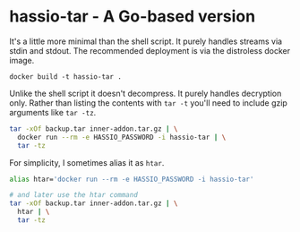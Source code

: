 # hassio-tar - A Go-based version

It's a little more minimal than the shell script.  It purely handles streams via
stdin and stdout.  The recommended deployment is via the distroless docker
image.

    docker build -t hassio-tar .

Unlike the shell script it doesn't decompress.  It purely handles decryption
only.  Rather than listing the contents with `tar -t` you'll need to include
gzip arguments like `tar -tz`.

```bash
tar -xOf backup.tar inner-addon.tar.gz | \
  docker run --rm -e HASSIO_PASSWORD -i hassio-tar | \
  tar -tz
```

For simplicity, I sometimes alias it as `htar`.

```bash
alias htar='docker run --rm -e HASSIO_PASSWORD -i hassio-tar'

# and later use the htar command
tar -xOf backup.tar inner-addon.tar.gz | \
  htar | \
  tar -tz
```
